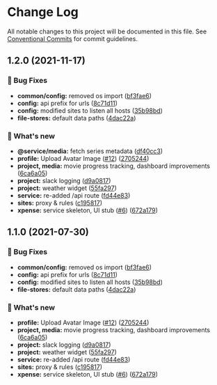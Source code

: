 # Change Log

All notable changes to this project will be documented in this file.
See [Conventional Commits](https://conventionalcommits.org) for commit guidelines.

## 1.2.0 (2021-11-17)


### 🐛 Bug Fixes

* **common/config:** removed os import ([bf3fae6](https://github.com/furystack/multiverse/commit/bf3fae6f529d1758819652ae6d8b78c716781f86))
* **config:** api prefix for urls ([8c71d11](https://github.com/furystack/multiverse/commit/8c71d113e5c3e2e6708c31257b2d6e062094bac5))
* **config:** modified sites to listen all hosts ([35b98bd](https://github.com/furystack/multiverse/commit/35b98bdd3734c6150f69ac2b3464746993c37e68))
* **file-stores:** default data paths ([4dac22a](https://github.com/furystack/multiverse/commit/4dac22a57706a13abc32357f78498da3c1f5f8a5))


### 🚀 What's new

* **@service/media:** fetch series metadata ([df40cc3](https://github.com/furystack/multiverse/commit/df40cc3dd1c568ccccd6adf923b2450f849d3283))
* **profile:** Upload Avatar Image ([#12](https://github.com/furystack/multiverse/issues/12)) ([2705244](https://github.com/furystack/multiverse/commit/2705244f3670f46f2529adc61156c8593e14fd6a))
* **project, media:** movie progress tracking, dashboard improvements ([6ca6a05](https://github.com/furystack/multiverse/commit/6ca6a053ff85d653dc7219d1ec0ca08a95a06769))
* **project:** slack logging ([d9a0817](https://github.com/furystack/multiverse/commit/d9a08174e29fe767f3c37747a4f962083748ba7c))
* **project:** weather widget ([55fa297](https://github.com/furystack/multiverse/commit/55fa2976eded93ced4980f17b349ad062586cb2a))
* **service:** re-added /api route ([fd44e83](https://github.com/furystack/multiverse/commit/fd44e8335bf276e878424ee8c478e9681cc11e45))
* **sites:** proxy & rules ([c195817](https://github.com/furystack/multiverse/commit/c19581720f8c411466d9eed564d082fd99516047))
* **xpense:** service skeleton, UI stub ([#6](https://github.com/furystack/multiverse/issues/6)) ([672a179](https://github.com/furystack/multiverse/commit/672a17962a58641713651b0078a9fbcf05efc658))




## 1.1.0 (2021-07-30)


### 🐛 Bug Fixes

* **common/config:** removed os import ([bf3fae6](https://github.com/furystack/multiverse/commit/bf3fae6f529d1758819652ae6d8b78c716781f86))
* **config:** api prefix for urls ([8c71d11](https://github.com/furystack/multiverse/commit/8c71d113e5c3e2e6708c31257b2d6e062094bac5))
* **config:** modified sites to listen all hosts ([35b98bd](https://github.com/furystack/multiverse/commit/35b98bdd3734c6150f69ac2b3464746993c37e68))
* **file-stores:** default data paths ([4dac22a](https://github.com/furystack/multiverse/commit/4dac22a57706a13abc32357f78498da3c1f5f8a5))


### 🚀 What's new

* **profile:** Upload Avatar Image ([#12](https://github.com/furystack/multiverse/issues/12)) ([2705244](https://github.com/furystack/multiverse/commit/2705244f3670f46f2529adc61156c8593e14fd6a))
* **project, media:** movie progress tracking, dashboard improvements ([6ca6a05](https://github.com/furystack/multiverse/commit/6ca6a053ff85d653dc7219d1ec0ca08a95a06769))
* **project:** slack logging ([d9a0817](https://github.com/furystack/multiverse/commit/d9a08174e29fe767f3c37747a4f962083748ba7c))
* **project:** weather widget ([55fa297](https://github.com/furystack/multiverse/commit/55fa2976eded93ced4980f17b349ad062586cb2a))
* **service:** re-added /api route ([fd44e83](https://github.com/furystack/multiverse/commit/fd44e8335bf276e878424ee8c478e9681cc11e45))
* **sites:** proxy & rules ([c195817](https://github.com/furystack/multiverse/commit/c19581720f8c411466d9eed564d082fd99516047))
* **xpense:** service skeleton, UI stub ([#6](https://github.com/furystack/multiverse/issues/6)) ([672a179](https://github.com/furystack/multiverse/commit/672a17962a58641713651b0078a9fbcf05efc658))
